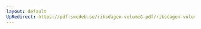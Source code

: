```yaml
---
layout: default
UpRedirect: https://pdf.swedeb.se/riksdagen-volumeG-pdf/riksdagen-volumeG-pdf/data/198889/reg_198889__reg_02/reg_198889__reg_02_0048.pdf
---
```

